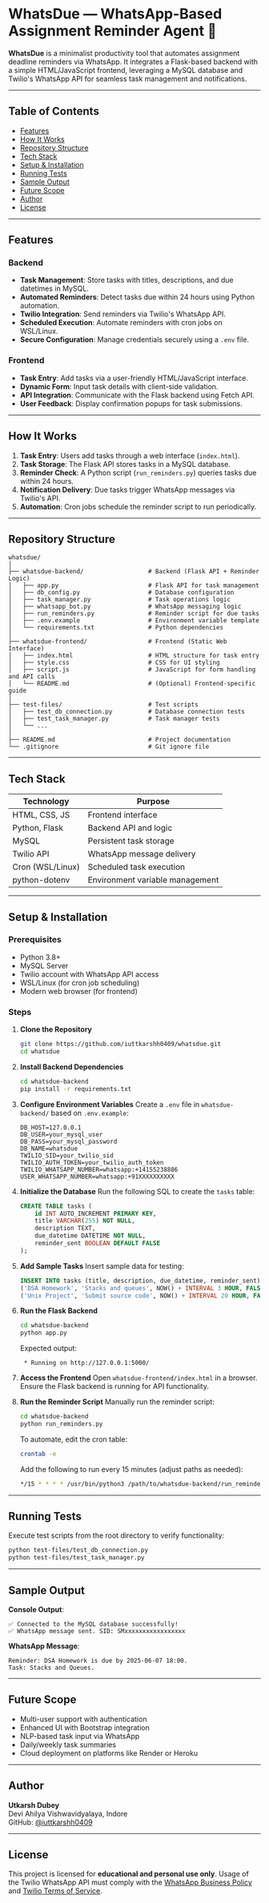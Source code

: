 # WhatsDue — WhatsApp-Based Assignment Reminder Agent 📲

**WhatsDue** is a minimalist productivity tool that automates assignment deadline reminders via WhatsApp. It integrates a Flask-based backend with a simple HTML/JavaScript frontend, leveraging a MySQL database and Twilio's WhatsApp API for seamless task management and notifications.

---

## Table of Contents

- [Features](#features)
- [How It Works](#how-it-works)
- [Repository Structure](#repository-structure)
- [Tech Stack](#tech-stack)
- [Setup & Installation](#setup--installation)
- [Running Tests](#running-tests)
- [Sample Output](#sample-output)
- [Future Scope](#future-scope)
- [Author](#author)
- [License](#license)

---

## Features

### Backend
- **Task Management**: Store tasks with titles, descriptions, and due datetimes in MySQL.
- **Automated Reminders**: Detect tasks due within 24 hours using Python automation.
- **Twilio Integration**: Send reminders via Twilio's WhatsApp API.
- **Scheduled Execution**: Automate reminders with cron jobs on WSL/Linux.
- **Secure Configuration**: Manage credentials securely using a `.env` file.

### Frontend
- **Task Entry**: Add tasks via a user-friendly HTML/JavaScript interface.
- **Dynamic Form**: Input task details with client-side validation.
- **API Integration**: Communicate with the Flask backend using Fetch API.
- **User Feedback**: Display confirmation popups for task submissions.

---

## How It Works

1. **Task Entry**: Users add tasks through a web interface (`index.html`).
2. **Task Storage**: The Flask API stores tasks in a MySQL database.
3. **Reminder Check**: A Python script (`run_reminders.py`) queries tasks due within 24 hours.
4. **Notification Delivery**: Due tasks trigger WhatsApp messages via Twilio's API.
5. **Automation**: Cron jobs schedule the reminder script to run periodically.

---

## Repository Structure

```
whatsdue/
│
├── whatsdue-backend/                  # Backend (Flask API + Reminder Logic)
│   ├── app.py                         # Flask API for task management
│   ├── db_config.py                   # Database configuration
│   ├── task_manager.py                # Task operations logic
│   ├── whatsapp_bot.py                # WhatsApp messaging logic
│   ├── run_reminders.py               # Reminder script for due tasks
│   ├── .env.example                   # Environment variable template
│   └── requirements.txt               # Python dependencies
│
├── whatsdue-frontend/                 # Frontend (Static Web Interface)
│   ├── index.html                     # HTML structure for task entry
│   ├── style.css                      # CSS for UI styling
│   ├── script.js                      # JavaScript for form handling and API calls
│   └── README.md                      # (Optional) Frontend-specific guide
│
├── test-files/                        # Test scripts
│   ├── test_db_connection.py          # Database connection tests
│   ├── test_task_manager.py           # Task manager tests
│   └── ...
│
├── README.md                          # Project documentation
└── .gitignore                         # Git ignore file
```

---

## Tech Stack

| Technology       | Purpose                           |
|------------------|-----------------------------------|
| HTML, CSS, JS    | Frontend interface                |
| Python, Flask    | Backend API and logic             |
| MySQL            | Persistent task storage           |
| Twilio API       | WhatsApp message delivery         |
| Cron (WSL/Linux) | Scheduled task execution          |
| python-dotenv    | Environment variable management    |

---

## Setup & Installation

### Prerequisites
- Python 3.8+
- MySQL Server
- Twilio account with WhatsApp API access
- WSL/Linux (for cron job scheduling)
- Modern web browser (for frontend)

### Steps

1. **Clone the Repository**
   ```bash
   git clone https://github.com/iuttkarshh0409/whatsdue.git
   cd whatsdue
   ```

2. **Install Backend Dependencies**
   ```bash
   cd whatsdue-backend
   pip install -r requirements.txt
   ```

3. **Configure Environment Variables**
   Create a `.env` file in `whatsdue-backend/` based on `.env.example`:
   ```env
   DB_HOST=127.0.0.1
   DB_USER=your_mysql_user
   DB_PASS=your_mysql_password
   DB_NAME=whatsdue
   TWILIO_SID=your_twilio_sid
   TWILIO_AUTH_TOKEN=your_twilio_auth_token
   TWILIO_WHATSAPP_NUMBER=whatsapp:+14155238886
   USER_WHATSAPP_NUMBER=whatsapp:+91XXXXXXXXXX
   ```

4. **Initialize the Database**
   Run the following SQL to create the `tasks` table:
   ```sql
   CREATE TABLE tasks (
       id INT AUTO_INCREMENT PRIMARY KEY,
       title VARCHAR(255) NOT NULL,
       description TEXT,
       due_datetime DATETIME NOT NULL,
       reminder_sent BOOLEAN DEFAULT FALSE
   );
   ```

5. **Add Sample Tasks**
   Insert sample data for testing:
   ```sql
   INSERT INTO tasks (title, description, due_datetime, reminder_sent) VALUES
   ('DSA Homework', 'Stacks and queues', NOW() + INTERVAL 3 HOUR, FALSE),
   ('Unix Project', 'Submit source code', NOW() + INTERVAL 20 HOUR, FALSE);
   ```

6. **Run the Flask Backend**
   ```bash
   cd whatsdue-backend
   python app.py
   ```
   Expected output:
   ```
    * Running on http://127.0.0.1:5000/
   ```

7. **Access the Frontend**
   Open `whatsdue-frontend/index.html` in a browser. Ensure the Flask backend is running for API functionality.

8. **Run the Reminder Script**
   Manually run the reminder script:
   ```bash
   cd whatsdue-backend
   python run_reminders.py
   ```
   To automate, edit the cron table:
   ```bash
   crontab -e
   ```
   Add the following to run every 15 minutes (adjust paths as needed):
   ```bash
   */15 * * * * /usr/bin/python3 /path/to/whatsdue-backend/run_reminders.py
   ```

---

## Running Tests

Execute test scripts from the root directory to verify functionality:
```bash
python test-files/test_db_connection.py
python test-files/test_task_manager.py
```

---

## Sample Output

**Console Output**:
```
✅ Connected to the MySQL database successfully!
✅ WhatsApp message sent. SID: SMxxxxxxxxxxxxxxxxx
```

**WhatsApp Message**:
```
Reminder: DSA Homework is due by 2025-06-07 18:00.
Task: Stacks and Queues.
```

---

## Future Scope

- Multi-user support with authentication
- Enhanced UI with Bootstrap integration
- NLP-based task input via WhatsApp
- Daily/weekly task summaries
- Cloud deployment on platforms like Render or Heroku

---

## Author

**Utkarsh Dubey**  
Devi Ahilya Vishwavidyalaya, Indore  
GitHub: [@iuttkarshh0409](https://github.com/iuttkarshh0409)

---

## License

This project is licensed for **educational and personal use only**. Usage of the Twilio WhatsApp API must comply with the [WhatsApp Business Policy](https://www.whatsapp.com/legal/business-policy/) and [Twilio Terms of Service](https://www.twilio.com/legal/tos).
